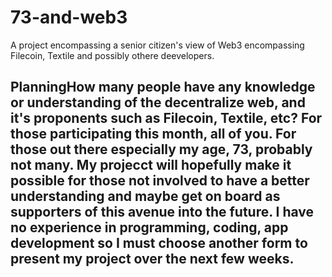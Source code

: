 # 73-and-web3

A project encompassing a senior citizen's view of Web3 encompassing Filecoin, Textile and possibly  othere deevelopers.

## PlanningHow many people  have any knowledge or understanding of the decentralize web, and it's proponents such as Filecoin, Textile, etc?  For those participating this month, all of you.  For those out there especially my age, 73, probably not many.  My projecct will hopefully make it possible for those not involved  to have a better understanding and maybe get on board as supporters of this avenue into the future.  I have no experience in programming, coding, app development so I must choose another form to present my project  over the next few weeks.  

